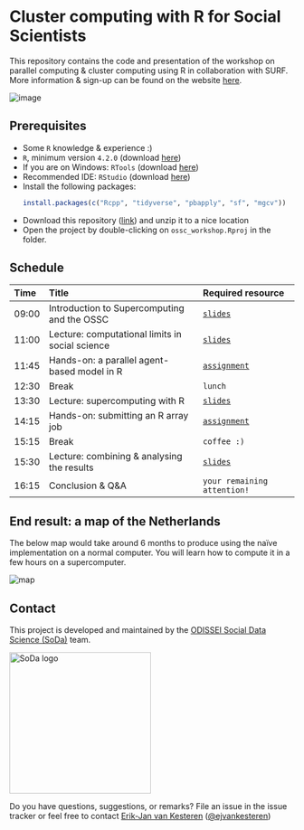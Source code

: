 # Cluster computing with R for Social Scientists

This repository contains the code and presentation of the workshop on parallel computing & cluster computing using R in collaboration with SURF. More information & sign-up can be found on the website [here](https://www.surf.nl/en/agenda/cluster-computing-for-social-scientists-with-r).

![image](img/abm.png)

## Prerequisites
- Some `R` knowledge & experience :)
- `R`, minimum version `4.2.0` (download [here](https://cran.r-project.org/))
- If you are on Windows: `RTools` (download [here](https://cran.r-project.org/bin/windows/Rtools/))
- Recommended IDE: `RStudio` (download [here](https://www.rstudio.com/products/rstudio/download/#download))
- Install the following packages:
  ```r
  install.packages(c("Rcpp", "tidyverse", "pbapply", "sf", "mgcv"))
  ```
- Download this repository ([link](https://github.com/sodascience/ossc_workshop/archive/refs/heads/main.zip)) and unzip it to a nice location
- Open the project by double-clicking on `ossc_workshop.Rproj` in the folder.

## Schedule

| Time  | Title                                           | Required resource                   |
| :---- | :---------------------------------------------- | :---------------------------------- |
| 09:00 | Introduction to Supercomputing and the OSSC     | [`slides`](./slides/OSSC_SURF.pdf)  |
| 11:00 | Lecture: computational limits in social science | [`slides`](./slides/intro.pdf)      |
| 11:45 | Hands-on: a parallel agent-based model in R     | [`assignment`](./hands_on/intro.md) |
| 12:30 | Break                                           | `lunch`                             |
| 13:30 | Lecture: supercomputing with R                  | [`slides`](./slides/supercomp.pdf)  |
| 14:15 | Hands-on: submitting an R array job             | [`assignment`](./hands_on/super.md) |
| 15:15 | Break                                           | `coffee :)`                         |
| 15:30 | Lecture: combining & analysing the results      | [`slides`](./slides/results.pdf)    |
| 16:15 | Conclusion & Q&A                                | `your remaining attention!`         |

## End result: a map of the Netherlands
The below map would take around 6 months to produce using the naïve implementation on a normal computer. You will learn how to compute it in a few hours on a supercomputer.

![map](img/segr_map.png)

## Contact

This project is developed and maintained by the [ODISSEI Social Data
Science (SoDa)](https://odissei-data.nl/nl/soda/) team.

<img src="img/soda_logo.png" alt="SoDa logo" width="250px"/>

Do you have questions, suggestions, or remarks? File an issue in the
issue tracker or feel free to contact [Erik-Jan van
Kesteren](https://github.com/vankesteren)
([@ejvankesteren](https://twitter.com/ejvankesteren))
